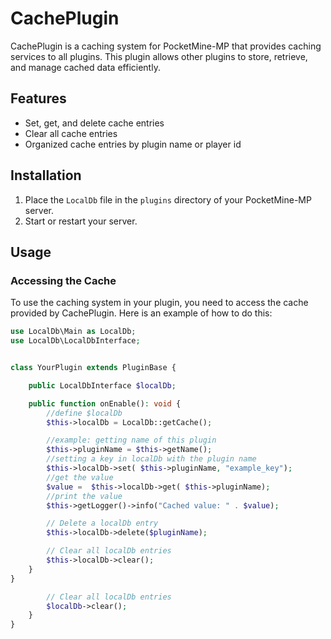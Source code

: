 # CachePlugin

CachePlugin is a caching system for PocketMine-MP that provides caching services to all plugins. This plugin allows other plugins to store, retrieve, and manage cached data efficiently.

## Features

- Set, get, and delete cache entries
- Clear all cache entries
- Organized cache entries by plugin name or player id

## Installation
1. Place the `LocalDb` file in the `plugins` directory of your PocketMine-MP server.
2. Start or restart your server.

## Usage

### Accessing the Cache

To use the caching system in your plugin, you need to access the cache provided by CachePlugin. Here is an example of how to do this:

```php
use LocalDb\Main as LocalDb; 
use LocalDb\LocalDbInterface;


class YourPlugin extends PluginBase {

    public LocalDbInterface $localDb;

    public function onEnable(): void {
    	//define $localDb
        $this->localDb = LocalDb::getCache();

        //example: getting name of this plugin
        $this->pluginName = $this->getName();
        //setting a key in localDb with the plugin name
		$this->localDb->set( $this->pluginName, "example_key");
		//get the value
		$value =  $this->localDb->get( $this->pluginName);
		//print the value
        $this->getLogger()->info("Cached value: " . $value);

        // Delete a localDb entry
        $this->localDb->delete($pluginName);

        // Clear all localDb entries
       	$this->localDb->clear();
    }
}

        // Clear all localDb entries
        $localDb->clear();
    }
}
